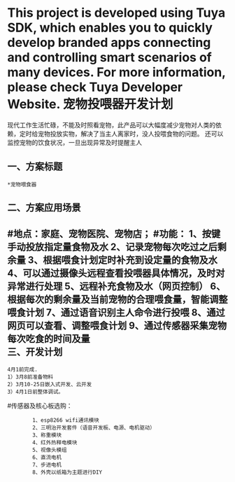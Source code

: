 This project is developed using Tuya SDK, which enables you to quickly develop branded apps connecting and controlling smart scenarios of many devices.         For more information, please check Tuya Developer Website.
宠物投喂器开发计划
==
现代工作生活忙碌，不能及时照看宠物，此产品可以大幅度减少宠物对人类的依赖，定时给宠物投放实物，解决了当主人离家时，没人投喂食物的问题。
还可以监控宠物的饮食状况，一旦出现异常及时提醒主人

一、方案标题
--
    *宠物喂食器

二、方案应用场景
--
   #地点：家庭、宠物医院、宠物店；
   #功能：
       1、按键手动投放指定量食物及水
       2、记录宠物每次吃过之后剩余量
       3、根据喂食计划定时补充到设定量的食物及水
       4、可以通过摄像头远程查看投喂器具体情况，及时对异常进行处理
       5、远程补充食物及水（网页控制）
       6、根据每次的剩余量及当前宠物的合理喂食量，智能调整喂食计划
       7、通过语音识别主人命令进行投喂
       8、通过网页可以查看、调整喂食计划
       9、通过传感器采集宠物每次吃食的时间及量            
三、开发计划
--
    4月1前完成.
    1）3月8前准备物料
    2）3月10-25日嵌入式开发、云开发
    3）4月1日前整体调试。
   #传感器及核心板选购：
   
            1、esp8266 wifi通讯模块
            2、三明治开发套件（语音开发板、电源、电机驱动）
            3、称重模块
            4、红外热释电模块
            5、视像头模组
            6、直流电机
            7、步进电机
            8、外壳以纸箱为主题进行DIY
    
